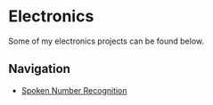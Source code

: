 # Electronics
Some of my electronics projects can be found below.

## Navigation
- [Spoken Number Recognition](/electronics/spoken-number-recognition)

